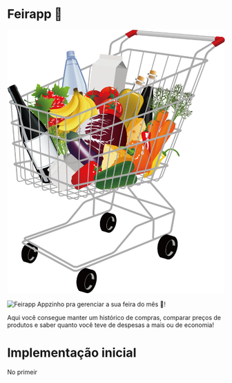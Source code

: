 # Feirapp 🛒

![Feirapp](https://github.com/Thyerry/Feirapp/blob/main/Shopping-Cart-PNG.png?raw=true)

<img scr="https://github.com/Thyerry/Feirapp/blob/main/Shopping-Cart-PNG.png" alt="Feirapp">
Appzinho pra gerenciar a sua feira do mês 🛒!

Aqui você consegue manter um histórico de compras, comparar preços de produtos e saber quanto você teve de despesas a mais ou de economia!

# Implementação inicial
No primeir